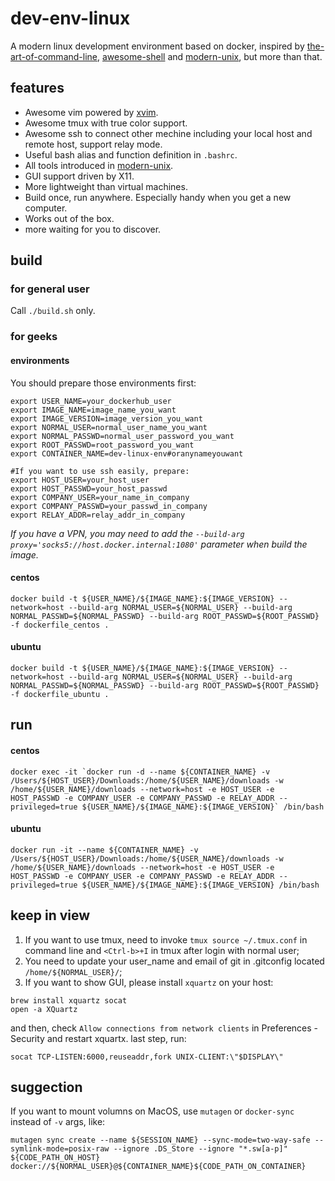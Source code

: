 # dev-env-linux
A modern linux development environment based on docker, inspired by [the-art-of-command-line](https://github.com/jlevy/the-art-of-command-line), [awesome-shell](https://github.com/alebcay/awesome-shell) and [modern-unix](https://github.com/ibraheemdev/modern-unix), but more than that.

## features
* Awesome vim powered by [xvim](https://github.com/adwpc/xvim).
* Awesome tmux with true color support.
* Awesome ssh to connect other mechine including your local host and remote host, support relay mode.
* Useful bash alias and function definition in `.bashrc`.
* All tools introduced in [modern-unix](https://github.com/ibraheemdev/modern-unix).
* GUI support driven by X11.
* More lightweight than virtual machines.
* Build once, run anywhere. Especially handy when you get a new computer.
* Works out of the box.
* more waiting for you to discover.

## build

### for general user
Call `./build.sh` only.

### for geeks
#### environments
You should prepare those environments first:
```shell
export USER_NAME=your_dockerhub_user
export IMAGE_NAME=image_name_you_want
export IMAGE_VERSION=image_version_you_want
export NORMAL_USER=normal_user_name_you_want
export NORMAL_PASSWD=normal_user_password_you_want
export ROOT_PASSWD=root_password_you_want
export CONTAINER_NAME=dev-linux-env#oranynameyouwant

#If you want to use ssh easily, prepare:
export HOST_USER=your_host_user
export HOST_PASSWD=your_host_passwd
export COMPANY_USER=your_name_in_company
export COMPANY_PASSWD=your_passwd_in_company
export RELAY_ADDR=relay_addr_in_company
```

*If you have a VPN, you may need to add the `--build-arg proxy='socks5://host.docker.internal:1080'` parameter when build the image.*

#### centos
```shell
docker build -t ${USER_NAME}/${IMAGE_NAME}:${IMAGE_VERSION} --network=host --build-arg NORMAL_USER=${NORMAL_USER} --build-arg NORMAL_PASSWD=${NORMAL_PASSWD} --build-arg ROOT_PASSWD=${ROOT_PASSWD} -f dockerfile_centos .
```

#### ubuntu
```shell
docker build -t ${USER_NAME}/${IMAGE_NAME}:${IMAGE_VERSION} --network=host --build-arg NORMAL_USER=${NORMAL_USER} --build-arg NORMAL_PASSWD=${NORMAL_PASSWD} --build-arg ROOT_PASSWD=${ROOT_PASSWD} -f dockerfile_ubuntu .
```

## run
#### centos
```shell
docker exec -it `docker run -d --name ${CONTAINER_NAME} -v /Users/${HOST_USER}/Downloads:/home/${USER_NAME}/downloads -w /home/${USER_NAME}/downloads --network=host -e HOST_USER -e HOST_PASSWD -e COMPANY_USER -e COMPANY_PASSWD -e RELAY_ADDR --privileged=true ${USER_NAME}/${IMAGE_NAME}:${IMAGE_VERSION}` /bin/bash
```

#### ubuntu
```shell
docker run -it --name ${CONTAINER_NAME} -v /Users/${HOST_USER}/Downloads:/home/${USER_NAME}/downloads -w /home/${USER_NAME}/downloads --network=host -e HOST_USER -e HOST_PASSWD -e COMPANY_USER -e COMPANY_PASSWD -e RELAY_ADDR --privileged=true ${USER_NAME}/${IMAGE_NAME}:${IMAGE_VERSION} /bin/bash
```

## keep in view
1. If you want to use tmux, need to invoke `tmux source ~/.tmux.conf` in command line and `<Ctrl-b>+I` in tmux after login with normal user;
2. You need to update your user_name and email of git in .gitconfig located `/home/${NORMAL_USER}/`;
3. If you want to show GUI, please install `xquartz` on your host:
```shell
brew install xquartz socat
open -a XQuartz
```
and then, check `Allow connections from network clients` in Preferences - Security and restart xquartx.
last step, run:
```shell
socat TCP-LISTEN:6000,reuseaddr,fork UNIX-CLIENT:\"$DISPLAY\"
```

## suggection
If you want to mount volumns on MacOS, use `mutagen` or `docker-sync` instead of `-v` args, like:
```shell
mutagen sync create --name ${SESSION_NAME} --sync-mode=two-way-safe --symlink-mode=posix-raw --ignore .DS_Store --ignore "*.sw[a-p]" ${CODE_PATH_ON_HOST} docker://${NORMAL_USER}@${CONTAINER_NAME}${CODE_PATH_ON_CONTAINER}
```
